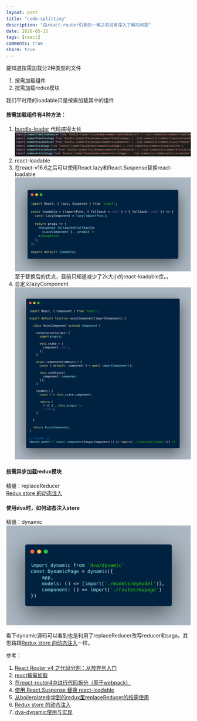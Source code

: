 ```yaml
---
layout: post
title: "code-splitting"
description: "由react-router引发的一堆之前没有深入了解的问题"
date: 2020-05-15
tags: [react]
comments: true
share: true
---
```



要知道按需加载分2种类型的文件

1. 按需加载组件
2. 按需加载redux模块

我们平时用的loadable只是按需加载其中的组件
#### **按需加载组件有4种方法：**

1. [bundle-loader](https://github.com/webpack-contrib/bundle-loader)
  代码搞得太长
  ![图片描述][1]
2. react-loadable
3. 在react-v16.6之后可以使用React.lazy和React.Suspense替换react-loadable
  ![图片描述][2]
  至于替换后的优点，目前只知道减少了2k大小的react-loadable库。。
4. 自定义lazyComponent
  ![图片描述][3]



#### **按需异步加载redux模块**
精髓：replaceReducer  
[Redux store 的动态注入](https://github.com/TongchengQiu/react-redux-dynamic-injection)

#### 使用dva时，如何动态注入store
  精髓：dynamic
  ![图片描述][4]

看下dynamic源码可以看到也是利用了replaceReducer改写reducer和saga。其思路跟[Redux store 的动态注入](https://github.com/TongchengQiu/react-redux-dynamic-injection)一样。

参考：

1. [React Router v4 之代码分割：从放弃到入门](https://segmentfault.com/a/1190000011426329)
2. [react按需加载](https://blog.csdn.net/weixin_36094484/article/details/80319385)
3. [在react-router4中进行代码拆分（基于webpack）](https://www.jianshu.com/p/547aa7b92d8c)
4. [使用 React.Suspense 替换 react-loadable](https://blog.csdn.net/roamingcode/article/details/85946380)
5. [从boilerplate中学到的redux里replaceReducer的按需使用](https://dreambo8563.github.io/2016/09/20/%E4%BB%8Eboilerplate%E4%B8%AD%E5%AD%A6%E5%88%B0%E7%9A%84redux%E9%87%8CreplaceReducer%E7%9A%84%E6%8C%89%E9%9C%80%E4%BD%BF%E7%94%A8/)
6. [Redux store 的动态注入](https://github.com/TongchengQiu/react-redux-dynamic-injection)
7. [dva-dynamic使用与实现](https://blog.csdn.net/yehuozhili/article/details/104058175)

[1]: /images/20200515/1.png
[2]: /images/20200515/2.png
[3]: /images/20200515/3.png
[4]: /images/20200515/4.png